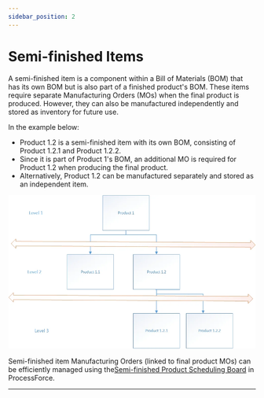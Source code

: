 ```yaml
---
sidebar_position: 2
---
```


# Semi-finished Items

A semi-finished item is a component within a Bill of Materials (BOM) that has its own BOM but is also part of a finished product's BOM. These items require separate Manufacturing Orders (MOs) when the final product is produced. However, they can also be manufactured independently and stored as inventory for future use.

In the example below:

- Product 1.2 is a semi-finished item with its own BOM, consisting of Product 1.2.1 and Product 1.2.2.
- Since it is part of Product 1's BOM, an additional MO is required for Product 1.2 when producing the final product.
- Alternatively, Product 1.2 can be manufactured separately and stored as an independent item.

![Multi-level](./media/multi-level.webp)

Semi-finished item Manufacturing Orders (linked to final product MOs) can be efficiently managed using the[Semi-finished Product Scheduling Board](../../../scheduling/scheduling-board.md) in ProcessForce.

---
